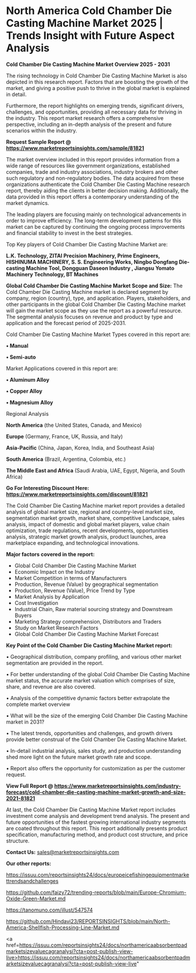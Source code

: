 # North America Cold Chamber Die Casting Machine Market 2025 | Trends Insight with Future Aspect Analysis

<Strong> Cold Chamber Die Casting Machine Market Overview 2025 - 2031</strong>

The rising technology in Cold Chamber Die Casting Machine Market is also depicted in this research report. Factors that are boosting the growth of the market, and giving a positive push to thrive in the global market is explained in detail.

Furthermore, the report highlights on emerging trends, significant drivers, challenges, and opportunities, providing all necessary data for thriving in the industry. This report market research offers a comprehensive perspective, including an in-depth analysis of the present and future scenarios within the industry.

<strong>Request Sample Report @ <a href=https://www.marketreportsinsights.com/sample/81821>https://www.marketreportsinsights.com/sample/81821</a></strong>

The market overview included in this report provides information from a wide range of resources like government organizations, established companies, trade and industry associations, industry brokers and other such regulatory and non-regulatory bodies. The data acquired from these organizations authenticate the Cold Chamber Die Casting Machine research report, thereby aiding the clients in better decision making. Additionally, the data provided in this report offers a contemporary understanding of the market dynamics.

The leading players are focusing mainly on technological advancements in order to improve efficiency. The long-term development patterns for this market can be captured by continuing the ongoing process improvements and financial stability to invest in the best strategies.

Top Key players of Cold Chamber Die Casting Machine Market are:

<strong>L.K. Technology, ZITAI Precision Machinery, Prime Engineers, HISHINUMA MACHINERY, S. S. Engineering Works, Ningbo Dongfang Die-casting Machine Tool, Dongguan Daseon Industry , Jiangsu Yomato Machinery Technology, BT Machines</strong>

<strong><b>Global Cold Chamber Die Casting Machine Market Scope and Size:</b></strong>
The Cold Chamber Die Casting Machine market is declared segment by company, region (country), type, and application. Players, stakeholders, and other participants in the global Cold Chamber Die Casting Machine market will gain the market scope as they use the report as a powerful resource. The segmental analysis focuses on revenue and product by type and application and the forecast period of 2025-2031.

Cold Chamber Die Casting Machine Market Types covered in this report are:

<strong>• Manual

• Semi-auto</strong>

Market Applications covered in this report are:

<strong>• Aluminum Alloy

• Copper Alloy

• Magnesium Alloy</strong> 

Regional Analysis

<strong>North America</strong> (the United States, Canada, and Mexico)

<strong>Europe</strong> (Germany, France, UK, Russia, and Italy)

<strong>Asia-Pacific</strong> (China, Japan, Korea, India, and Southeast Asia)

<strong>South America</strong> (Brazil, Argentina, Colombia, etc.)

<strong>The Middle East and Africa</strong> (Saudi Arabia, UAE, Egypt, Nigeria, and South Africa)

<strong>Go For Interesting Discount Here: <a href=https://www.marketreportsinsights.com/discount/81821>https://www.marketreportsinsights.com/discount/81821</a></strong>

The Cold Chamber Die Casting Machine market report provides a detailed analysis of global market size, regional and country-level market size, segmentation market growth, market share, competitive Landscape, sales analysis, impact of domestic and global market players, value chain optimization, trade regulations, recent developments, opportunities analysis, strategic market growth analysis, product launches, area marketplace expanding, and technological innovations.

<strong><b>Major factors covered in the report:</b></strong>
<ul>
  <li>Global Cold Chamber Die Casting Machine Market </li>
  <li>Economic Impact on the Industry</li>
  <li>Market Competition in terms of Manufacturers</li>
  <li>Production, Revenue (Value) by geographical segmentation</li>
  <li>Production, Revenue (Value), Price Trend by Type</li>
  <li>Market Analysis by Application</li>
  <li>Cost Investigation</li>
  <li>Industrial Chain, Raw material sourcing strategy and Downstream Buyers</li>
  <li>Marketing Strategy comprehension, Distributors and Traders</li>
  <li>Study on Market Research Factors</li>
  <li>Global Cold Chamber Die Casting Machine Market Forecast</li>
</ul>

<strong><b>Key Point of the Cold Chamber Die Casting Machine Market report:</b></strong>

• Geographical distribution, company profiling, and various other market segmentation are provided in the report.

• For better understanding of the global Cold Chamber Die Casting Machine market status, the accurate market valuation which comprises of size, share, and revenue are also covered.

• Analysis of the competitive dynamic factors better extrapolate the complete market overview

• What will be the size of the emerging Cold Chamber Die Casting Machine market in 2031?

• The latest trends, opportunities and challenges, and growth drivers provide better construal of the Cold Chamber Die Casting Machine Market.

• In-detail industrial analysis, sales study, and production understanding shed more light on the future market growth rate and scope.

• Report also offers the opportunity for customization as per the customer request.

<strong><b>View Full Report @ <a href=https://www.marketreportsinsights.com/industry-forecast/cold-chamber-die-casting-machine-market-growth-and-size-2021-81821>https://www.marketreportsinsights.com/industry-forecast/cold-chamber-die-casting-machine-market-growth-and-size-2021-81821</a></b></strong>


At last, the Cold Chamber Die Casting Machine Market report includes investment come analysis and development trend analysis. The present and future opportunities of the fastest growing international industry segments are coated throughout this report. This report additionally presents product specification, manufacturing method, and product cost structure, and price structure.

<strong>Contact Us:</strong>
sales@marketreportsinsights.com

<strong>Our other reports:</strong>

<a href=https://issuu.com/reportsinsights24/docs/europeicefishingequipmentmarkettrendsandchallenges>https://issuu.com/reportsinsights24/docs/europeicefishingequipmentmarkettrendsandchallenges</a>

<a href=https://github.com/faizy72/trending-reports/blob/main/Europe-Chromium-Oxide-Green-Market.md>https://github.com/faizy72/trending-reports/blob/main/Europe-Chromium-Oxide-Green-Market.md</a>

<a href=https://tanomuno.com/illust/547574>https://tanomuno.com/illust/547574</a>

<a href=https://github.com/Hindavi23/REPORTSINSIGHTS/blob/main/North-America-Shellfish-Processing-Line-Market.md>https://github.com/Hindavi23/REPORTSINSIGHTS/blob/main/North-America-Shellfish-Processing-Line-Market.md</a>

<a href=https://issuu.com/reportsinsights24/docs/northamericaabsorbentpadmarketsizevaluecagranalysi?cta=post-publish-view-live>https://issuu.com/reportsinsights24/docs/northamericaabsorbentpadmarketsizevaluecagranalysi?cta=post-publish-view-live</a>"
